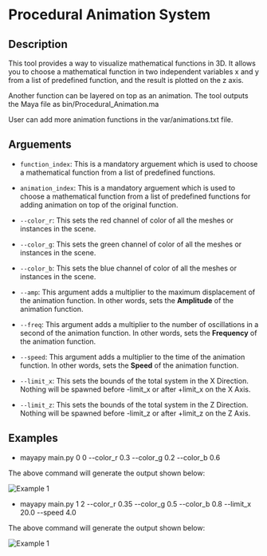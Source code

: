 # Procedural Animation System

## Description

This tool provides a way to visualize mathematical functions in 3D. It allows you to choose a mathematical function in two independent variables x and y from a list of predefined function, and the result is plotted on the z axis. 

Another function can be layered on top as an animation.
The tool outputs the Maya file as bin/Procedural_Animation.ma

User can add more animation functions in the var/animations.txt file.

## Arguements

- `function_index`: This is a mandatory arguement which is used to choose a mathematical function from a list of predefined functions.

- `animation_index`: This is a mandatory arguement which is used to choose a mathematical function from a list of predefined functions for adding animation on top of the original function.

- `--color_r`: This sets the red channel of color of all the meshes or instances in the scene.

- `--color_g`: This sets the green channel of color of all the meshes or instances in the scene.

- `--color_b`: This sets the blue channel of color of all the meshes or instances in the scene.

- `--amp`: This argument adds a multiplier to the maximum displacement of the animation function. In other words, sets the **Amplitude** of the animation function.

- `--freq`: This argument adds a multiplier to the number of oscillations in a  second of the animation function. In other words, sets the **Frequency** of the animation function.

- `--speed`: This argument adds a multiplier to the time of the animation function. In other words, sets the **Speed** of the animation function.

- `--limit_x`: This sets the bounds of the total system in the X Direction. Nothing will be spawned before -limit_x or after +limit_x on the X Axis.

- `--limit_z`: This sets the bounds of the total system in the Z Direction. Nothing will be spawned before -limit_z or after +limit_z on the Z Axis.

## Examples

- mayapy main.py 0 0 --color_r 0.3 --color_g 0.2 --color_b 0.6

The above command will generate the output shown below:

![Example 1](bin/playblasts/Example_1.gif)

- mayapy main.py 1 2 --color_r 0.35 --color_g 0.5 --color_b 0.8 --limit_x 20.0 --speed 4.0

The above command will generate the output shown below:

![Example 1](bin/playblasts/Example_2.gif)



